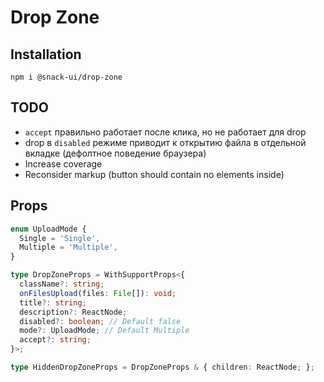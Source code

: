 # Drop Zone

## Installation

`npm i @snack-ui/drop-zone`

## TODO

- `accept` правильно работает после клика, но не работает для drop
- drop в `disabled` режиме приводит к открытию файла в отдельной вкладке (дефолтное поведение браузера)
- Increase coverage
- Reconsider markup (button should contain no elements inside)

## Props

```typescript jsx
enum UploadMode {
  Single = 'Single',
  Multiple = 'Multiple',
}

type DropZoneProps = WithSupportProps<{
  className?: string;
  onFilesUpload(files: File[]): void;
  title?: string;
  description?: ReactNode;
  disabled?: boolean; // Default false
  mode?: UploadMode; // Default Multiple
  accept?: string;
}>;

type HiddenDropZoneProps = DropZoneProps & { children: ReactNode; };
```
